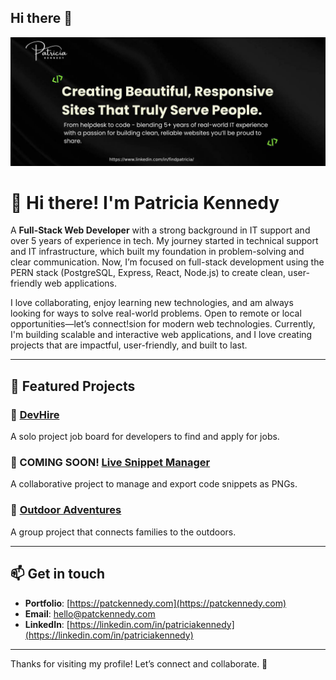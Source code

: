 ## Hi there 👋
![Banner](https://github.com/patckennedy/patckennedy/raw/main/PPP.jpg)

# 👋 Hi there! I'm Patricia Kennedy

A **Full-Stack Web Developer** with a strong background in IT support and over 5 years of experience in tech. My journey started in technical support and IT infrastructure, which built my foundation in problem-solving and clear communication. Now, I’m focused on full-stack development using the PERN stack (PostgreSQL, Express, React, Node.js) to create clean, user-friendly web applications.

I love collaborating, enjoy learning new technologies, and am always looking for ways to solve real-world problems. Open to remote or local opportunities—let’s connect!sion for modern web technologies. Currently, I'm building scalable and interactive web applications, and I love creating projects that are impactful, user-friendly, and built to last.

---

## 🚀 Featured Projects

### 🌟 **[DevHire](https://github.com/patckennedy/devhire)**
A solo project job board for developers to find and apply for jobs.

### 🌟 COMING SOON! **[Live Snippet Manager](https://github.com/patckennedy/live-snippet-manager)**
A collaborative project to manage and export code snippets as PNGs.

### 🌟 **[Outdoor Adventures](https://github.com/patckennedy/outdoor-adventures)**
A group project that connects families to the outdoors.

---

## 📫 Get in touch

- **Portfolio**: [https://patckennedy.com](https://patckennedy.com)
- **Email**: [hello@patckennedy.com](mailto:ello@patckennedy.com)
- **LinkedIn**: [https://linkedin.com/in/patriciakennedy](https://linkedin.com/in/patriciakennedy)

---

Thanks for visiting my profile! Let’s connect and collaborate. 🚀

